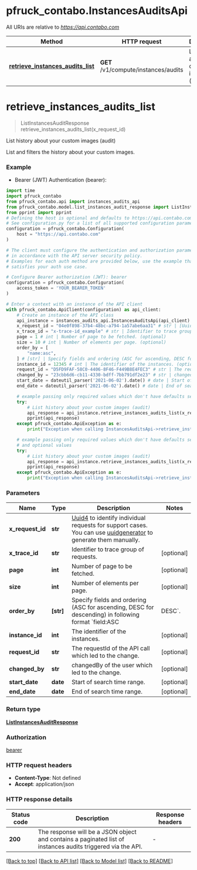 # pfruck_contabo.InstancesAuditsApi

All URIs are relative to *https://api.contabo.com*

Method | HTTP request | Description
------------- | ------------- | -------------
[**retrieve_instances_audits_list**](InstancesAuditsApi.md#retrieve_instances_audits_list) | **GET** /v1/compute/instances/audits | List history about your custom images (audit)


# **retrieve_instances_audits_list**
> ListInstancesAuditResponse retrieve_instances_audits_list(x_request_id)

List history about your custom images (audit)

List and filters the history about your custom images.

### Example

* Bearer (JWT) Authentication (bearer):

```python
import time
import pfruck_contabo
from pfruck_contabo.api import instances_audits_api
from pfruck_contabo.model.list_instances_audit_response import ListInstancesAuditResponse
from pprint import pprint
# Defining the host is optional and defaults to https://api.contabo.com
# See configuration.py for a list of all supported configuration parameters.
configuration = pfruck_contabo.Configuration(
    host = "https://api.contabo.com"
)

# The client must configure the authentication and authorization parameters
# in accordance with the API server security policy.
# Examples for each auth method are provided below, use the example that
# satisfies your auth use case.

# Configure Bearer authorization (JWT): bearer
configuration = pfruck_contabo.Configuration(
    access_token = 'YOUR_BEARER_TOKEN'
)

# Enter a context with an instance of the API client
with pfruck_contabo.ApiClient(configuration) as api_client:
    # Create an instance of the API class
    api_instance = instances_audits_api.InstancesAuditsApi(api_client)
    x_request_id = "04e0f898-37b4-48bc-a794-1a57abe6aa31" # str | [Uuid4](https://en.wikipedia.org/wiki/Universally_unique_identifier#Version_4_(random)) to identify individual requests for support cases. You can use [uuidgenerator](https://www.uuidgenerator.net/version4) to generate them manually.
    x_trace_id = "x-trace-id_example" # str | Identifier to trace group of requests. (optional)
    page = 1 # int | Number of page to be fetched. (optional)
    size = 10 # int | Number of elements per page. (optional)
    order_by = [
        "name:asc",
    ] # [str] | Specify fields and ordering (ASC for ascending, DESC for descending) in following format `field:ASC|DESC`. (optional)
    instance_id = 12345 # int | The identifier of the instances. (optional)
    request_id = "D5FD9FAF-58C0-4406-8F46-F449B8E4FEC3" # str | The requestId of the API call which led to the change. (optional)
    changed_by = "23cbb6d6-cb11-4330-bdff-7bb791df2e23" # str | changedBy of the user which led to the change. (optional)
    start_date = dateutil_parser('2021-06-02').date() # date | Start of search time range. (optional)
    end_date = dateutil_parser('2021-06-02').date() # date | End of search time range. (optional)

    # example passing only required values which don't have defaults set
    try:
        # List history about your custom images (audit)
        api_response = api_instance.retrieve_instances_audits_list(x_request_id)
        pprint(api_response)
    except pfruck_contabo.ApiException as e:
        print("Exception when calling InstancesAuditsApi->retrieve_instances_audits_list: %s\n" % e)

    # example passing only required values which don't have defaults set
    # and optional values
    try:
        # List history about your custom images (audit)
        api_response = api_instance.retrieve_instances_audits_list(x_request_id, x_trace_id=x_trace_id, page=page, size=size, order_by=order_by, instance_id=instance_id, request_id=request_id, changed_by=changed_by, start_date=start_date, end_date=end_date)
        pprint(api_response)
    except pfruck_contabo.ApiException as e:
        print("Exception when calling InstancesAuditsApi->retrieve_instances_audits_list: %s\n" % e)
```


### Parameters

Name | Type | Description  | Notes
------------- | ------------- | ------------- | -------------
 **x_request_id** | **str**| [Uuid4](https://en.wikipedia.org/wiki/Universally_unique_identifier#Version_4_(random)) to identify individual requests for support cases. You can use [uuidgenerator](https://www.uuidgenerator.net/version4) to generate them manually. |
 **x_trace_id** | **str**| Identifier to trace group of requests. | [optional]
 **page** | **int**| Number of page to be fetched. | [optional]
 **size** | **int**| Number of elements per page. | [optional]
 **order_by** | **[str]**| Specify fields and ordering (ASC for ascending, DESC for descending) in following format &#x60;field:ASC|DESC&#x60;. | [optional]
 **instance_id** | **int**| The identifier of the instances. | [optional]
 **request_id** | **str**| The requestId of the API call which led to the change. | [optional]
 **changed_by** | **str**| changedBy of the user which led to the change. | [optional]
 **start_date** | **date**| Start of search time range. | [optional]
 **end_date** | **date**| End of search time range. | [optional]

### Return type

[**ListInstancesAuditResponse**](ListInstancesAuditResponse.md)

### Authorization

[bearer](../README.md#bearer)

### HTTP request headers

 - **Content-Type**: Not defined
 - **Accept**: application/json


### HTTP response details

| Status code | Description | Response headers |
|-------------|-------------|------------------|
**200** | The response will be a JSON object and contains a paginated list of instances audits triggered via the API. |  -  |

[[Back to top]](#) [[Back to API list]](../README.md#documentation-for-api-endpoints) [[Back to Model list]](../README.md#documentation-for-models) [[Back to README]](../README.md)

